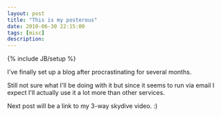 ```yaml
---
layout: post
title: "This is my posterous"
date: 2010-06-30 22:15:00
tags: [misc]
description:
---
```

{% include JB/setup %}

I've finally set up a blog after procrastinating for several months.

Still not sure what I'll be doing with it but since it seems to run via
email I expect I'll actually use it a lot more than other services.

Next post will be a link to my 3-way skydive video. :)
